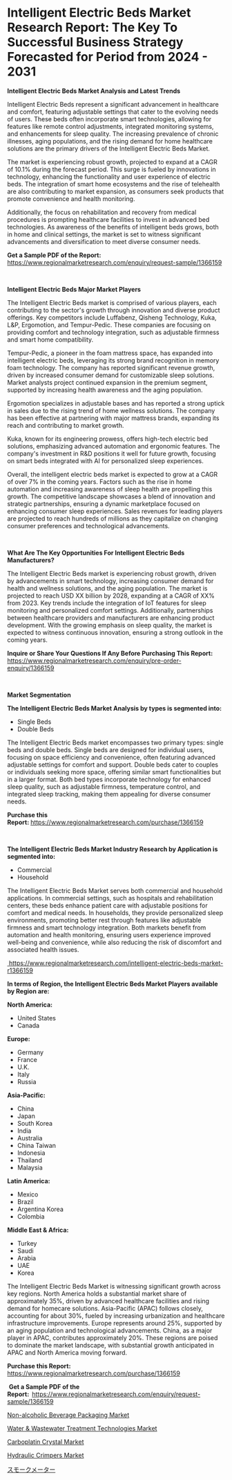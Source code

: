 <p><h1>Intelligent Electric Beds Market Research Report: The Key To Successful Business Strategy Forecasted for Period from 2024 - 2031</h1></p><p><strong>Intelligent Electric Beds Market Analysis and Latest Trends</strong></p>
<p><p>Intelligent Electric Beds represent a significant advancement in healthcare and comfort, featuring adjustable settings that cater to the evolving needs of users. These beds often incorporate smart technologies, allowing for features like remote control adjustments, integrated monitoring systems, and enhancements for sleep quality. The increasing prevalence of chronic illnesses, aging populations, and the rising demand for home healthcare solutions are the primary drivers of the Intelligent Electric Beds Market.</p><p>The market is experiencing robust growth, projected to expand at a CAGR of 10.1% during the forecast period. This surge is fueled by innovations in technology, enhancing the functionality and user experience of electric beds. The integration of smart home ecosystems and the rise of telehealth are also contributing to market expansion, as consumers seek products that promote convenience and health monitoring.</p><p>Additionally, the focus on rehabilitation and recovery from medical procedures is prompting healthcare facilities to invest in advanced bed technologies. As awareness of the benefits of intelligent beds grows, both in home and clinical settings, the market is set to witness significant advancements and diversification to meet diverse consumer needs.</p></p>
<p><strong>Get a Sample PDF of the Report:&nbsp;</strong> <a href="https://www.regionalmarketresearch.com/enquiry/request-sample/1366159">https://www.regionalmarketresearch.com/enquiry/request-sample/1366159</a></p>
<p>&nbsp;</p>
<p><strong>Intelligent Electric Beds Major Market Players</strong></p>
<p><p>The Intelligent Electric Beds market is comprised of various players, each contributing to the sector's growth through innovation and diverse product offerings. Key competitors include Luffabenz, Qisheng Technology, Kuka, L&P, Ergomotion, and Tempur-Pedic. These companies are focusing on providing comfort and technology integration, such as adjustable firmness and smart home compatibility.</p><p>Tempur-Pedic, a pioneer in the foam mattress space, has expanded into intelligent electric beds, leveraging its strong brand recognition in memory foam technology. The company has reported significant revenue growth, driven by increased consumer demand for customizable sleep solutions. Market analysts project continued expansion in the premium segment, supported by increasing health awareness and the aging population.</p><p>Ergomotion specializes in adjustable bases and has reported a strong uptick in sales due to the rising trend of home wellness solutions. The company has been effective at partnering with major mattress brands, expanding its reach and contributing to market growth.</p><p>Kuka, known for its engineering prowess, offers high-tech electric bed solutions, emphasizing advanced automation and ergonomic features. The company's investment in R&D positions it well for future growth, focusing on smart beds integrated with AI for personalized sleep experiences.</p><p>Overall, the intelligent electric beds market is expected to grow at a CAGR of over 7% in the coming years. Factors such as the rise in home automation and increasing awareness of sleep health are propelling this growth. The competitive landscape showcases a blend of innovation and strategic partnerships, ensuring a dynamic marketplace focused on enhancing consumer sleep experiences. Sales revenues for leading players are projected to reach hundreds of millions as they capitalize on changing consumer preferences and technological advancements.</p></p>
<p>&nbsp;</p>
<p><strong>What Are The Key Opportunities For Intelligent Electric Beds Manufacturers?</strong></p>
<p><p>The Intelligent Electric Beds market is experiencing robust growth, driven by advancements in smart technology, increasing consumer demand for health and wellness solutions, and the aging population. The market is projected to reach USD XX billion by 2028, expanding at a CAGR of XX% from 2023. Key trends include the integration of IoT features for sleep monitoring and personalized comfort settings. Additionally, partnerships between healthcare providers and manufacturers are enhancing product development. With the growing emphasis on sleep quality, the market is expected to witness continuous innovation, ensuring a strong outlook in the coming years.</p></p>
<p><strong>Inquire or Share Your Questions If Any Before Purchasing This Report:</strong> <a href="https://www.regionalmarketresearch.com/enquiry/pre-order-enquiry/1366159">https://www.regionalmarketresearch.com/enquiry/pre-order-enquiry/1366159</a></p>
<p>&nbsp;</p>
<p><strong>Market Segmentation</strong></p>
<p><strong>The Intelligent Electric Beds Market Analysis by types is segmented into:</strong></p>
<p><ul><li>Single Beds</li><li>Double Beds</li></ul></p>
<p><p>The Intelligent Electric Beds market encompasses two primary types: single beds and double beds. Single beds are designed for individual users, focusing on space efficiency and convenience, often featuring advanced adjustable settings for comfort and support. Double beds cater to couples or individuals seeking more space, offering similar smart functionalities but in a larger format. Both bed types incorporate technology for enhanced sleep quality, such as adjustable firmness, temperature control, and integrated sleep tracking, making them appealing for diverse consumer needs.</p></p>
<p><strong>Purchase this Report:&nbsp;</strong><a href="https://www.regionalmarketresearch.com/purchase/1366159">https://www.regionalmarketresearch.com/purchase/1366159</a></p>
<p>&nbsp;</p>
<p><strong>The Intelligent Electric Beds Market Industry Research by Application is segmented into:</strong></p>
<p><ul><li>Commercial</li><li>Household</li></ul></p>
<p><p>The Intelligent Electric Beds Market serves both commercial and household applications. In commercial settings, such as hospitals and rehabilitation centers, these beds enhance patient care with adjustable positions for comfort and medical needs. In households, they provide personalized sleep environments, promoting better rest through features like adjustable firmness and smart technology integration. Both markets benefit from automation and health monitoring, ensuring users experience improved well-being and convenience, while also reducing the risk of discomfort and associated health issues.</p></p>
<p><a href="https://www.regionalmarketresearch.com/intelligent-electric-beds-market-r1366159">&nbsp;https://www.regionalmarketresearch.com/intelligent-electric-beds-market-r1366159</a></p>
<p><strong>In terms of Region, the Intelligent Electric Beds Market Players available by Region are:</strong></p>
<p>
    <p> <strong> North America: </strong>
        <ul>
            <li>United States</li>
            <li>Canada</li>
        </ul>
        </p> 
    <p> <strong> Europe: </strong>
        <ul>
            <li>Germany</li>
            <li>France</li>
            <li>U.K.</li>
            <li>Italy</li>
            <li>Russia</li>
        </ul>
        </p> 
    <p> <strong> Asia-Pacific: </strong>
        <ul>
            <li>China</li>
            <li>Japan</li>
            <li>South Korea</li>
            <li>India</li>
            <li>Australia</li>
            <li>China Taiwan</li>
            <li>Indonesia</li>
            <li>Thailand</li>
            <li>Malaysia</li>
        </ul>
        </p> 
    <p> <strong> Latin America: </strong>
        <ul>
            <li>Mexico</li>
            <li>Brazil</li>
            <li>Argentina Korea</li>
            <li>Colombia</li>
        </ul>
        </p> 
    <p> <strong> Middle East & Africa: </strong>
        <ul>
            <li>Turkey</li>
            <li>Saudi</li>
            <li>Arabia</li>
            <li>UAE</li>
            <li>Korea</li>
        </ul>
    </p>
    </p>
<p><p>The Intelligent Electric Beds Market is witnessing significant growth across key regions. North America holds a substantial market share of approximately 35%, driven by advanced healthcare facilities and rising demand for homecare solutions. Asia-Pacific (APAC) follows closely, accounting for about 30%, fueled by increasing urbanization and healthcare infrastructure improvements. Europe represents around 25%, supported by an aging population and technological advancements. China, as a major player in APAC, contributes approximately 20%. These regions are poised to dominate the market landscape, with substantial growth anticipated in APAC and North America moving forward.</p></p>
<p><strong>Purchase this Report: </strong><a href="https://www.regionalmarketresearch.com/purchase/1366159">https://www.regionalmarketresearch.com/purchase/1366159</a></p>
<p>&nbsp;<strong>Get a Sample PDF of the Report:&nbsp;&nbsp;</strong><a href="https://www.regionalmarketresearch.com/enquiry/request-sample/1366159">https://www.regionalmarketresearch.com/enquiry/request-sample/1366159</a></p>
<p><strong></strong></p>
<p><p><a href="https://medium.com/@othaleffler61/global-non-alcoholic-beverage-packaging-market-opportunities-and-market-challenges-2024-2031-68aabc306d6d?postPublishedType=repub">Non-alcoholic Beverage Packaging Market</a></p><p><a href="https://medium.com/@sanjidatalukdar534/water-wastewater-treatment-technologies-industry-analysis-report-its-market-size-growing-with-a-ce8f935342a2">Water & Wastewater Treatment Technologies Market</a></p><p><a href="https://issuu.com/reportprime-2/docs/carboplatin-crystal-market-size-203_99f5c1c048c29f">Carboplatin Crystal Market</a></p><p><a href="https://www.linkedin.com/pulse/navigating-global-hydraulic-crimpers-market-landscape-trends-yjt4c">Hydraulic Crimpers Market</a></p><p><a href="https://medium.com/@skylarreilly36/%E3%82%B0%E3%83%AD%E3%83%BC%E3%83%90%E3%83%AB%E3%82%B9%E3%83%A2%E3%83%BC%E3%82%AF%E3%83%A1%E3%83%BC%E3%82%BF%E3%83%BC%E5%B8%82%E5%A0%B4%E3%81%AE%E6%A9%9F%E4%BC%9A%E3%81%A8%E5%B8%82%E5%A0%B4%E3%81%AE%E8%AA%B2%E9%A1%8C-2024%E5%B9%B4-2031%E5%B9%B4-ab79b4cee8eb">スモークメーター</a></p></p>
